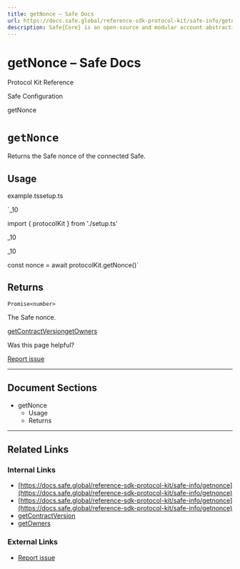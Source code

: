 ```yaml
---
title: getNonce – Safe Docs
url: https://docs.safe.global/reference-sdk-protocol-kit/safe-info/getnonce
description: Safe{Core} is an open-source and modular account abstraction stack. Learn about its features and how to use it.
---
```


# getNonce – Safe Docs

Protocol Kit Reference

Safe Configuration

getNonce

# `getNonce`

Returns the Safe nonce of the connected Safe.

## Usage



example.tssetup.ts

`_10

import { protocolKit } from './setup.ts'

_10

_10

const nonce = await protocolKit.getNonce()`

## Returns

`Promise<number>`

The Safe nonce.

[getContractVersion](/reference-sdk-protocol-kit/safe-info/getcontractversion "getContractVersion")[getOwners](/reference-sdk-protocol-kit/safe-info/getowners "getOwners")

Was this page helpful?

[Report issue](https://github.com/safe-global/safe-docs/issues/new?assignees=&labels=nextra-feedback&projects=&template=nextra-feedback.yml&title=%5BFeedback%5D+)

---

## Document Sections

- getNonce
  - Usage
  - Returns

---

## Related Links

### Internal Links

- [https://docs.safe.global/reference-sdk-protocol-kit/safe-info/getnonce](https://docs.safe.global/reference-sdk-protocol-kit/safe-info/getnonce)
- [https://docs.safe.global/reference-sdk-protocol-kit/safe-info/getnonce](https://docs.safe.global/reference-sdk-protocol-kit/safe-info/getnonce)
- [getContractVersion](https://docs.safe.global/reference-sdk-protocol-kit/safe-info/getcontractversion)
- [getOwners](https://docs.safe.global/reference-sdk-protocol-kit/safe-info/getowners)

### External Links

- [Report issue](https://github.com/safe-global/safe-docs/issues/new?assignees=&labels=nextra-feedback&projects=&template=nextra-feedback.yml&title=%5BFeedback%5D+)
